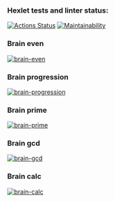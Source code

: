 ### Hexlet tests and linter status:
[![Actions Status](https://github.com/FedorShurgin/python-project-49/actions/workflows/hexlet-check.yml/badge.svg)](https://github.com/FedorShurgin/python-project-49/actions)
[![Maintainability](https://api.codeclimate.com/v1/badges/3b04109cd860de6fdd57/maintainability)](https://codeclimate.com/github/FedorShurgin/python-project-49/maintainability)
### Brain even
[![brain-even](https://asciinema.org/a/JwIYIwujYuX1Ndx04PcqjT6b6.svg)](https://asciinema.org/a/JwIYIwujYuX1Ndx04PcqjT6b6)
### Brain progression
[![brain-progression](https://asciinema.org/a/nnOXGZyvH9XT139xLYrCrNDCz.svg)](https://asciinema.org/a/nnOXGZyvH9XT139xLYrCrNDCz)
### Brain prime
[![brain-prime](https://asciinema.org/a/bYEQ8cESJESFto8yv69EYMlSB.svg)](https://asciinema.org/a/bYEQ8cESJESFto8yv69EYMlSB)
### Brain gcd
[![brain-gcd](https://asciinema.org/a/Sb3xVCi8A7EQ9mTqWARB8mlee.svg)](https://asciinema.org/a/Sb3xVCi8A7EQ9mTqWARB8mlee)
### Brain calc
[![brain-calc](https://asciinema.org/a/iIcqRU698I3iyuPUPuRPtHAZD.svg)](https://asciinema.org/a/iIcqRU698I3iyuPUPuRPtHAZD)